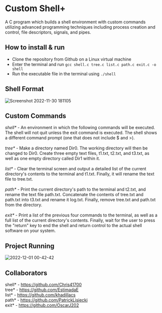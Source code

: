 # Custom Shell+
A C program which builds a shell environment with custom commands utilizing advanced programming techniques including process creation and control, file descriptors, signals, and pipes.

## How to install & run
- Clone the repository from Github on a Linux virtual machine
- Enter the terminal and run ``` gcc shell.c tree.c list.c path.c exit.c -o shell ``` 
- Run the executable file in the terminal using ``` ./shell ```


## Shell Format
![Screenshot 2022-11-30 181105](https://user-images.githubusercontent.com/60550186/204937426-bdd0e625-091a-40f6-8e5c-67bfda680a88.png)

## Custom Commands
_shell*_ - An environment in which the following commands will be executed. The shell will not quit unless the exit command is executed. The shell shows a different command prompt (one that does not include $ and >). </br></br>
_tree*_ - Make a directory named Dir0. The working directory will then be changed to Dir0. Create three empty text files, t1.txt, t2.txt, and t3.txt, as well as one empty directory called Dir1 within it. </br></br>
_list*_ - Clear the terminal screen and output a detailed list of the current directory's contents to the terminal and t1.txt. Finally, it will rename the text file to tree.txt. </br></br>
_path*_ - Print the current directory's path to the terminal and t2.txt, and rename the text file path.txt. Concatenate the contents of tree.txt and path.txt into t3.txt and rename it log.txt. Finally, remove tree.txt and path.txt from the directory. </br></br>
_exit*_ - Print a list of the previous four commands to the terminal, as well as a full list of the current directory's contents. Finally, wait for the user to press the "return" key to end the shell and return control to the actual shell software on your system. </br>

## Project Running
![2022-12-01 00-42-42](https://user-images.githubusercontent.com/60550186/204976739-52f93856-e6ba-4568-a77e-7d12dff93acd.gif)

## Collaborators
shell* - https://github.com/Chris41700 </br>
tree* - https://github.com/EstimadaE </br>
list* - https://github.com/khadillacs </br>
path* - https://github.com/PatrickLisiecki </br>
exit* - https://github.com/OscarJ202 </br>
